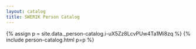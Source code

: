```yaml
---
layout: catalog
title: SWERIK Person Catalog
---
```

{% assign p = site.data._person-catalog.i-uX5Zz8LcvPUw4Ta1Mi8zq %}
{% include person-catalog.html p=p %}

